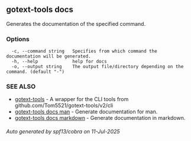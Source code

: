 ## gotext-tools docs

Generates the documentation of the specified command.

### Options

```
  -c, --command string   Specifies from which command the documentation will be generated.
  -h, --help             help for docs
  -o, --output string    The output file/directory depending on the command. (default "-")
```

### SEE ALSO

* [gotext-tools](gotext-tools.md)	 - A wrapper for the CLI tools from github.com/Tom5521/gotext-tools/v2/cli
* [gotext-tools docs man](gotext-tools_docs_man.md)	 - Generate documentation for man.
* [gotext-tools docs markdown](gotext-tools_docs_markdown.md)	 - Generate documentation in markdown.

###### Auto generated by spf13/cobra on 11-Jul-2025
